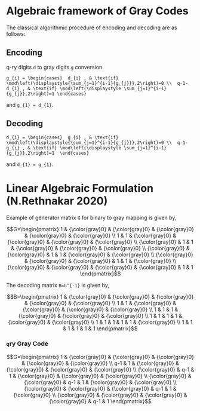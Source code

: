 # Algebraic framework of Gray Codes


The classical algorithmic procedure of encoding and decoding are as follows:
## Encoding
q-ry digits ``d`` to gray digits ``g`` conversion.

``
g_{i} = \begin{cases} 
d_{i} , & \text{if}  \mod\left(\displaystyle{\sum_{j=1}^{i-1}{g_{j}}},2\right)=0 \\ 
q-1-d_{i} , & \text{if} \mod\left(\displaystyle \sum_{j=1}^{i-1}{g_{j}},2\right)=1
\end{cases}
``

and ``g_{1} = d_{1}``.
## Decoding

``
d_{i} = \begin{cases} 
g_{i} , & \text{if}  \mod\left(\displaystyle{\sum_{j=1}^{i-1}{g_{j}}},2\right)=0 \\ 
q-1-g_{i} , & \text{if} \mod\left(\displaystyle \sum_{j=1}^{i-1}{g_{j}},2\right)=1 
\end{cases}
``

and ``d_{1} = g_{1}``.

# Linear Algebraic Formulation (N.Rethnakar 2020)
Example of generator matrix ``G`` for binary to gray mapping is given by,

```math
G=\begin{pmatrix} 1 &  {\color{gray}0}   &  {\color{gray}0}  &  {\color{gray}0}   &  {\color{gray}0}  &  {\color{gray}0}   \\
 1  &  1  & {\color{gray}0}  & {\color{gray}0}  & {\color{gray}0}  & {\color{gray}0}   \\
 {\color{gray}0}  &  1  & 1 & {\color{gray}0}  & {\color{gray}0}  & {\color{gray}0}   \\
 {\color{gray}0}  &  {\color{gray}0}  & 1 & 1 & {\color{gray}0}  & {\color{gray}0}   \\
 {\color{gray}0}  &  {\color{gray}0}  & {\color{gray}0}  & 1 & 1 & {\color{gray}0}   \\
 {\color{gray}0}  &  {\color{gray}0}  & {\color{gray}0}  & {\color{gray}0}  & 1 & 1 \end{pmatrix}
```


  The decoding matrix ``B=G^{-1}`` is given by,

  ```math
  B=\begin{pmatrix}  1  &  {\color{gray}0}   &  {\color{gray}0}   &  {\color{gray}0}   &  {\color{gray}0}   &  {\color{gray}0}   \\
1 &  1 &  {\color{gray}0}  & {\color{gray}0}   &  {\color{gray}0}   & {\color{gray}0}   \\
1 &  1 &  1 & {\color{gray}0}   &  {\color{gray}0}   & {\color{gray}0}   \\
1 &  1 &  1 & 1  &  {\color{gray}0}   & {\color{gray}0}   \\
1 &  1 &  1 & 1  &  1  & {\color{gray}0}   \\
1 &  1 &  1 & 1  &  1  & 1 \end{pmatrix}
```


### ``q``ry Gray Code


```math
G=\begin{pmatrix} 1 &  {\color{gray}0}  &  {\color{gray}0}  &  {\color{gray}0}  &  {\color{gray}0}  &  {\color{gray}0}  \\
 q-1  &  1  & {\color{gray}0}  & {\color{gray}0}  & {\color{gray}0}  & {\color{gray}0}  \\
 {\color{gray}0}  &  q-1  & 1 & {\color{gray}0}  & {\color{gray}0}  & {\color{gray}0}  \\
 {\color{gray}0}  &  {\color{gray}0}  & q-1 & 1 & {\color{gray}0}  & {\color{gray}0}  \\
 {\color{gray}0}  &  {\color{gray}0}  & {\color{gray}0}  & q-1 & 1 & {\color{gray}0}  \\
 {\color{gray}0}  &  {\color{gray}0}  & {\color{gray}0}  & {\color{gray}0}  & q-1 & 1 \end{pmatrix}
```
